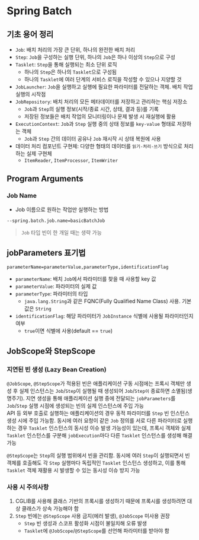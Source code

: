 # Spring Batch

## 기초 용어 정리

- `Job`: 배치 처리의 가장 큰 단위, 하나의 완전한 배치 처리
- `Step`: `Job`을 구성하는 실행 단위, 하나의 `Job`은 하나 이상의 `Step`으로 구성
- `Tasklet`: `Step`을 통해 실행되는 최소 단위 로직
    - 하나의 `Step`은 하나의 `Tasklet`으로 구성됨
    - 하나의 `Tasklet`에 여러 단계의 서비스 로직을 작성할 수 있으나 지양할 것
- `JobLauncher`: `Job`을 실행하고 실행에 필요한 파라미터를 전달하는 객체. 배치 작업 실행의 시작점
- `JobRepository`: 배치 처리의 모든 메타데이터를 저장하고 관리하는 핵심 저장소
    - `Job`과 `Step`의 실행 정보(시작/종료 시간, 상태, 결과 등)를 기록
    - 저장된 정보들은 배치 작업의 모니터링이나 문제 발생 시 재실행에 활용
- `ExecutionContext`: `Job`과 `Step` 실행 중의 상태 정보를 `key-value` 형태로 저장하는 객체
    - `Job`과 `Step` 간의 데이터 공유나 `Job` 재시작 시 상태 복원에 사용
- 데이터 처리 컴포넌트 구현체: 다양한 형태의 데이터를 `읽기-처리-쓰기` 방식으로 처리하는 실제 구현체
    - `ItemReader`, `ItemProcessor`, `ItemWriter`

## Program Arguments

### Job Name

- Job 이름으로 원하는 작업만 실행하는 방법

```batch
--spring.batch.job.name=basicBatchJob
```

> `Job` 타입 빈이 한 개일 때는 생략 가능

## jobParameters 표기법

```batch
parameterName=parameterValue,parameterType,identificationFlag
```

- `parameterName`: 배치 `Job`에서 파라미터를 찾을 때 사용할 key 값
- `parameterValue`: 파라미터의 실제 값
- `parameterType`: 파라미터의 타입
    - `java.lang.String`과 같은 FQNC(Fully Qualified Name Class) 사용. 기본값은 `String`
- `identificationFlag`: 해당 파라미터가 `JobInstance` 식별에 사용될 파라미터인지 여부
    - `true`이면 식별에 사용(default == `true`)

## JobScope와 StepScope

### 지연된 빈 생성 (Lazy Bean Creation)

`@JobScope`, `@StepScope`가 적용된 빈은 애플리케이션 구동 시점에는 프록시 객체만 생성 후 실제 인스턴스는 `Job`/`Step`이 실행될 때 생성되어 `Job`/`Step이` 종료하면 소멸됨(생명주기). 지연 생성을 통해 애플리케이션 실행 중에 전달되는 `jobParameters`를 `Job`/`Step` 실행 시점에 생성되는 빈의 실제 인스턴스에 주입 가능  
API 등 외부 호출로 실행하는 애플리케이션의 경우 동적 파라미터를 `Step` 빈 인스턴스 생성 시에 주입 가능함. 동시에 여러 요청이 같은 `Job` 정의를 서로 다른 파라미터로 실행하는 경우 `Tasklet` 인스턴스의 동시성 이슈 발생 가능성이 있는데, 프록시 객체와 실제 `Tasklet` 인스턴스를 구분해 `jobExecution`마다 다른 `Tasklet` 인스턴스를 생성해 해결 가능

`@StepScope`는 `Step`의 실행 범위에서 빈을 관리함. 동시에 여러 `Step`이 실행되면서 빈 객체를 호출해도 각 `Step` 실행마다 독립적인 `Tasklet` 인스턴스 생성하고, 이를 통해 `Tasklet` 객체 재활용 시 발생할 수 있는 동시성 이슈 방지 가능

### 사용 시 주의사항

1. CGLIB를 사용해 클래스 기반의 프록시를 생성하기 때문에 프록시를 생성하려면 대상 클래스가 상속 가능해야 함
1. `Step` 빈에는 `@StepScope` 사용 금지(에러 발생), `@JobScope` 미사용 권장
    - `Step` 빈 생성과 스코프 활성화 시점이 불일치해 오류 발생
    - `Tasklet`에 `@JobScope`/`@StepScope`를 선언해 파라미터를 받아야 함
